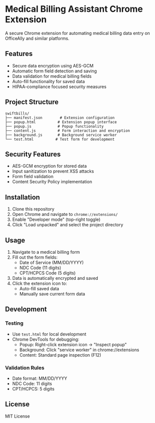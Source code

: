 # Medical Billing Assistant Chrome Extension

A secure Chrome extension for automating medical billing data entry on OfficeAlly and similar platforms.

## Features

- Secure data encryption using AES-GCM
- Automatic form field detection and saving
- Data validation for medical billing fields
- Auto-fill functionality for saved data
- HIPAA-compliance focused security measures

## Project Structure

```
swiftbills/
├── manifest.json        # Extension configuration
├── popup.html          # Extension popup interface
├── popup.js            # Popup functionality
├── content.js          # Form interaction and encryption
├── background.js       # Background service worker
└── test.html          # Test form for development
```

## Security Features

- AES-GCM encryption for stored data
- Input sanitization to prevent XSS attacks
- Form field validation
- Content Security Policy implementation

## Installation

1. Clone this repository
2. Open Chrome and navigate to `chrome://extensions/`
3. Enable "Developer mode" (top-right toggle)
4. Click "Load unpacked" and select the project directory

## Usage

1. Navigate to a medical billing form
2. Fill out the form fields:
   - Date of Service (MM/DD/YYYY)
   - NDC Code (11 digits)
   - CPT/HCPCS Code (5 digits)
3. Data is automatically encrypted and saved
4. Click the extension icon to:
   - Auto-fill saved data
   - Manually save current form data

## Development

### Testing
- Use `test.html` for local development
- Chrome DevTools for debugging:
  - Popup: Right-click extension icon → "Inspect popup"
  - Background: Click "service worker" in chrome://extensions
  - Content: Standard page inspection (F12)

### Validation Rules
- Date format: MM/DD/YYYY
- NDC Code: 11 digits
- CPT/HCPCS: 5 digits

## License

MIT License
